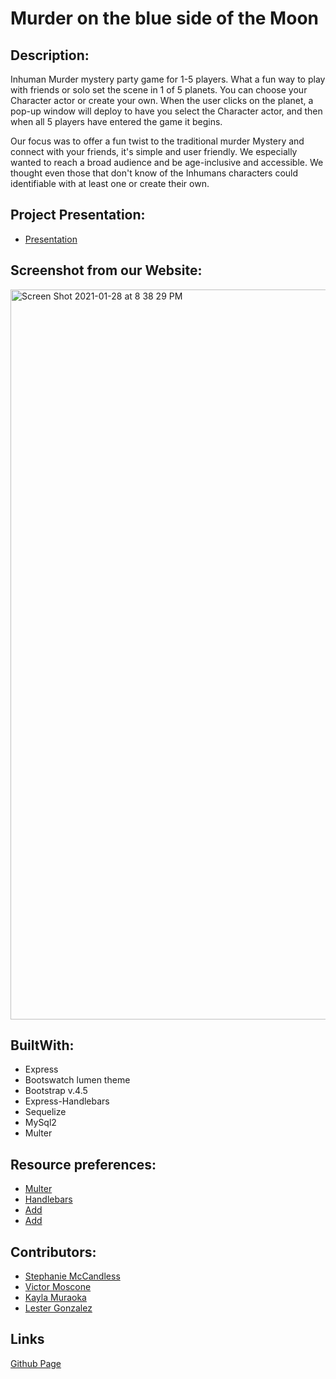 # Murder on the blue side of the Moon 


## Description:

Inhuman Murder mystery party game for 1-5 players.  What a fun way to play with friends or solo set the scene in 1 of 5 planets. You can choose your Character actor or create your own.  When the user clicks on the planet, a pop-up window will deploy to have you select the Character actor, and then when all 5 players have entered the game it begins. 

Our focus was to offer a fun twist to the traditional murder Mystery and connect with your friends, it's simple and user friendly. We especially wanted to reach a broad audience and be age-inclusive and accessible. We thought even those that don't know of the Inhumans characters could identifiable with at least one or create their own.

## Project Presentation:
* [Presentation](https://docs.google.com/presentation/d/18YGV1h4cPTSxkXj8izCgDhO4qByGFbHRbdG0tfgitiw/edit#slide=id.gb58aa8535d_0_3063)

## Screenshot from our Website:
<img width="1168" alt="Screen Shot 2021-01-28 at 8 38 29 PM" src="https://user-images.githubusercontent.com/71304781/106232432-df149480-61a8-11eb-8c0c-bbb496742209.png">


## BuiltWith:

* Express
* Bootswatch lumen theme
* Bootstrap v.4.5
* Express-Handlebars
* Sequelize
* MySql2
* Multer

## Resource preferences:
* [Multer](https://www.npmjs.com/package/multer)
* [Handlebars](https://handlebarsjs.com/)
* [Add](https://)
* [Add](https://)

## Contributors:
* [Stephanie McCandless](https://github.com/stephimarie )
* [Victor Moscone](https://github.com/VictorMoscone)
* [Kayla Muraoka](https://github.com/kaylamuraoka)
* [Lester Gonzalez](https://github.com/lstvgore)

## Links
[Github Page](https://stephimarie.github.io/inhumans/.)
